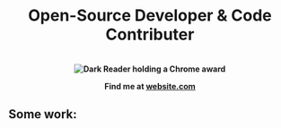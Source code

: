 <p>
  <h1 align="center"><b>Open-Source Developer & Code Contributer</h1>
</p>

<p align="center">


              
<br/>
<!-- <img alt="Sample Work" border="0" height="236" src="https://darkreader.org/images/darkreader-cup.png" title="Sample Work" width="1024" height = "512"/>
  <br/> -->
<img src="https://darkreader.org/images/darkreader-cup.png" alt="Dark Reader holding a Chrome award">

<p align="center">Find me at <a href="http://website.com">website.com</a></p>

</p>




## Some work:

